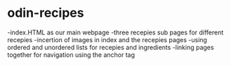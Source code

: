 # odin-recipes

-index.HTML as our main webpage
-three recepies sub pages for different recepies
-incertion of images in index and the recepies pages
-using ordered and unordered lists for recepies and ingredients
-linking pages together for navigation using the anchor tag

